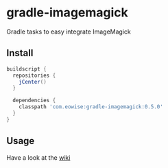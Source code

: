 gradle-imagemagick
==================

Gradle tasks to easy integrate ImageMagick

## Install

```groovy
buildscript {
  repositories {
    jCenter()
  }

  dependencies {
    classpath 'com.eowise:gradle-imagemagick:0.5.0'
  }
}
```

## Usage

Have a look at the [wiki](https://github.com/eowise/gradle-imagemagick/wiki)
